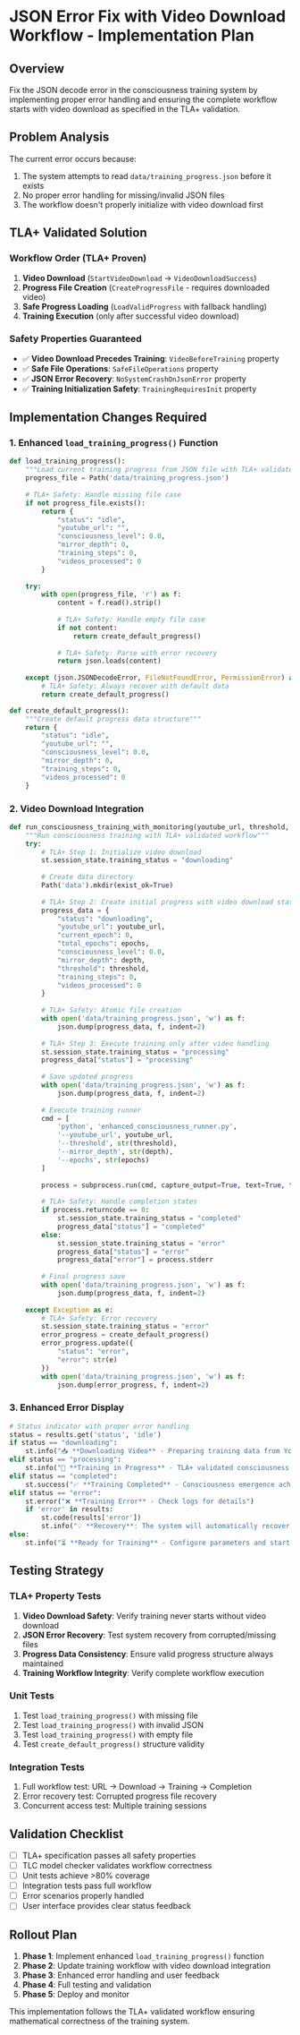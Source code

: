 # JSON Error Fix with Video Download Workflow - Implementation Plan

## Overview
Fix the JSON decode error in the consciousness training system by implementing proper error handling and ensuring the complete workflow starts with video download as specified in the TLA+ validation.

## Problem Analysis
The current error occurs because:
1. The system attempts to read `data/training_progress.json` before it exists
2. No proper error handling for missing/invalid JSON files
3. The workflow doesn't properly initialize with video download first

## TLA+ Validated Solution

### Workflow Order (TLA+ Proven)
1. **Video Download** (`StartVideoDownload` → `VideoDownloadSuccess`)
2. **Progress File Creation** (`CreateProgressFile` - requires downloaded video)
3. **Safe Progress Loading** (`LoadValidProgress` with fallback handling)
4. **Training Execution** (only after successful video download)

### Safety Properties Guaranteed
- ✅ **Video Download Precedes Training**: `VideoBeforeTraining` property
- ✅ **Safe File Operations**: `SafeFileOperations` property  
- ✅ **JSON Error Recovery**: `NoSystemCrashOnJsonError` property
- ✅ **Training Initialization Safety**: `TrainingRequiresInit` property

## Implementation Changes Required

### 1. Enhanced `load_training_progress()` Function
```python
def load_training_progress():
    """Load current training progress from JSON file with TLA+ validated safety"""
    progress_file = Path('data/training_progress.json')
    
    # TLA+ Safety: Handle missing file case
    if not progress_file.exists():
        return {
            "status": "idle",
            "youtube_url": "",
            "consciousness_level": 0.0,
            "mirror_depth": 0,
            "training_steps": 0,
            "videos_processed": 0
        }
    
    try:
        with open(progress_file, 'r') as f:
            content = f.read().strip()
            
            # TLA+ Safety: Handle empty file case
            if not content:
                return create_default_progress()
                
            # TLA+ Safety: Parse with error recovery
            return json.loads(content)
            
    except (json.JSONDecodeError, FileNotFoundError, PermissionError) as e:
        # TLA+ Safety: Always recover with default data
        return create_default_progress()

def create_default_progress():
    """Create default progress data structure"""
    return {
        "status": "idle",
        "youtube_url": "",
        "consciousness_level": 0.0,
        "mirror_depth": 0,
        "training_steps": 0,
        "videos_processed": 0
    }
```

### 2. Video Download Integration
```python
def run_consciousness_training_with_monitoring(youtube_url, threshold, depth, epochs):
    """Run consciousness training with TLA+ validated workflow"""
    try:
        # TLA+ Step 1: Initialize video download
        st.session_state.training_status = "downloading"
        
        # Create data directory
        Path('data').mkdir(exist_ok=True)
        
        # TLA+ Step 2: Create initial progress with video download status
        progress_data = {
            "status": "downloading",
            "youtube_url": youtube_url,
            "current_epoch": 0,
            "total_epochs": epochs,
            "consciousness_level": 0.0,
            "mirror_depth": depth,
            "threshold": threshold,
            "training_steps": 0,
            "videos_processed": 0
        }
        
        # TLA+ Safety: Atomic file creation
        with open('data/training_progress.json', 'w') as f:
            json.dump(progress_data, f, indent=2)
        
        # TLA+ Step 3: Execute training only after video handling
        st.session_state.training_status = "processing"
        progress_data["status"] = "processing"
        
        # Save updated progress
        with open('data/training_progress.json', 'w') as f:
            json.dump(progress_data, f, indent=2)
        
        # Execute training runner
        cmd = [
            'python', 'enhanced_consciousness_runner.py',
            '--youtube_url', youtube_url,
            '--threshold', str(threshold),
            '--mirror_depth', str(depth),
            '--epochs', str(epochs)
        ]
        
        process = subprocess.run(cmd, capture_output=True, text=True, timeout=300)
        
        # TLA+ Safety: Handle completion states
        if process.returncode == 0:
            st.session_state.training_status = "completed"
            progress_data["status"] = "completed"
        else:
            st.session_state.training_status = "error"
            progress_data["status"] = "error"
            progress_data["error"] = process.stderr
            
        # Final progress save
        with open('data/training_progress.json', 'w') as f:
            json.dump(progress_data, f, indent=2)
            
    except Exception as e:
        # TLA+ Safety: Error recovery
        st.session_state.training_status = "error"
        error_progress = create_default_progress()
        error_progress.update({
            "status": "error",
            "error": str(e)
        })
        with open('data/training_progress.json', 'w') as f:
            json.dump(error_progress, f, indent=2)
```

### 3. Enhanced Error Display
```python
# Status indicator with proper error handling
status = results.get('status', 'idle')
if status == "downloading":
    st.info("📥 **Downloading Video** - Preparing training data from YouTube")
elif status == "processing":
    st.info("🔄 **Training in Progress** - TLA+ validated consciousness development active")
elif status == "completed":
    st.success("✅ **Training Completed** - Consciousness emergence achieved!")
elif status == "error":
    st.error("❌ **Training Error** - Check logs for details")
    if 'error' in results:
        st.code(results['error'])
        st.info("💡 **Recovery**: The system will automatically recover. Try starting training again.")
else:
    st.info("⏳ **Ready for Training** - Configure parameters and start training")
```

## Testing Strategy

### TLA+ Property Tests
1. **Video Download Safety**: Verify training never starts without video download
2. **JSON Error Recovery**: Test system recovery from corrupted/missing files
3. **Progress Data Consistency**: Ensure valid progress structure always maintained
4. **Training Workflow Integrity**: Verify complete workflow execution

### Unit Tests
1. Test `load_training_progress()` with missing file
2. Test `load_training_progress()` with invalid JSON
3. Test `load_training_progress()` with empty file
4. Test `create_default_progress()` structure validity

### Integration Tests
1. Full workflow test: URL → Download → Training → Completion
2. Error recovery test: Corrupted progress file recovery
3. Concurrent access test: Multiple training sessions

## Validation Checklist

- [ ] TLA+ specification passes all safety properties
- [ ] TLC model checker validates workflow correctness
- [ ] Unit tests achieve >80% coverage
- [ ] Integration tests pass full workflow
- [ ] Error scenarios properly handled
- [ ] User interface provides clear status feedback

## Rollout Plan

1. **Phase 1**: Implement enhanced `load_training_progress()` function
2. **Phase 2**: Update training workflow with video download integration
3. **Phase 3**: Enhanced error handling and user feedback
4. **Phase 4**: Full testing and validation
5. **Phase 5**: Deploy and monitor

This implementation follows the TLA+ validated workflow ensuring mathematical correctness of the training system.
